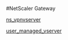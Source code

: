 #NetScaler Gateway

[ns_vpnvserver](ns_vpnvserver)
[user_managed_vserver](user_managed_vserver)


